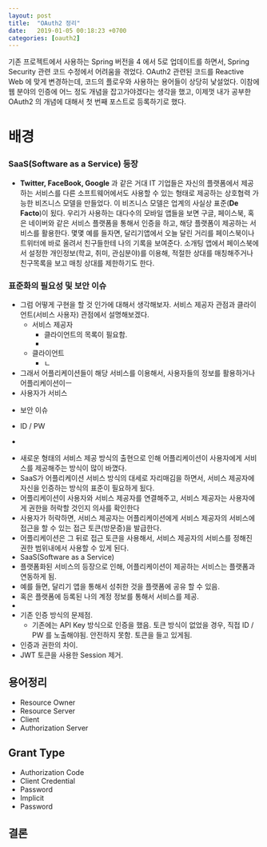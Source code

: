 ```yaml
---
layout: post
title:  "OAuth2 정리"
date:   2019-01-05 00:18:23 +0700
categories: [oauth2]
---
```

기존 프로젝트에서 사용하는 Spring 버전을 4 에서 5로 업데이트를 하면서, Spring Security 관련 코드 수정에서 어려움을 겪었다. 
OAuth2 관련된 코드를 Reactive Web 에 맞게 변경하는데, 코드의 플로우와 사용하는 용어들이 상당히 낯설었다. 이참에 웹 분야의 인증에 어느 정도 개념을 잡고가야겠다는 생각을 했고, 이제껏 내가 공부한 OAuth2 의 개념에 대해서 첫 번째 포스트로 등록하기로 했다. 
# 배경
### SaaS(Software as a Service) 등장
 - **Twitter, FaceBook, Google** 과 같은 거대 IT 기업들은 자신의 플랫폼에서 제공하는 서비스를 다른 소프트웨어에서도 사용할 수 있는 형태로 제공하는 상호협력 가능한 비즈니스 모델을 만들었다. 이 비즈니스 모델은 업계의 사실상 표준(**De Facto**)이 됬다. 우리가 사용하는 대다수의 모바일 앱들을 보면 구글, 페이스북, 혹은 네이버와 같은 서비스 플랫폼을 통해서 인증을 하고, 해당 플랫폼이 제공하는 서비스를 활용한다.
몇몇 예를 들자면, 달리기앱에서 오늘 달린 거리를 페이스북이나 트위터에 바로 올려서 친구들한테 나의 기록을 보여준다. 소개팅 앱에서 페이스북에서 설정한 개인정보(학교, 취미, 관심분야)를 이용해, 적절한 상대를 매칭해주거나 친구목록을 보고 매칭 상대를 제한하기도 한다. 
### 표준화의 필요성 및 보안 이슈 
 - 그럼 어떻게 구현을 할 것 인가에 대해서 생각해보자. 서비스 제공자 관점과 클라이언트(서비스 사용자) 관점에서 설명해보겠다.
   - 서비스 제공자
     * 클라이언트의 목록이 필요함.
     * 
   - 클라이언트
     * ㄴ
 - 그래서 어플리케이션들이 해당 서비스를 이용해서, 사용자들의 정보를 활용하거나 어플리케이션이ㅡ 
 - 사용자가 서비스 
* 보안 이슈
- ID / PW 
* 
- 새로운 형태의 서비스 제공 방식의 출현으로 인해 어플리케이션이 사용자에게 서비스를 제공해주는 방식이 많이 바꼈다.
- SaaS가 어플리케이션 서비스 방식의 대세로 자리매김을 하면서, 서비스 제공자에 자신을 인증하는 방식의 표준이 필요하게 됬다.
- 어플리케이션이 사용자와 서비스 제공자를 연결해주고, 서비스 제공자는 사용자에게 권한을 허락할 것인지 의사를 확인한다 
- 사용자가 허락하면, 서비스 제공자는 어플리케이션에게 서비스 제공자의 서비스에 접근을 할 수 있는 접근 토큰(방문증)을 발급한다.
- 어플리케이션은 그 뒤로 접근 토큰을 사용해서, 서비스 제공자의 서비스를 정해진 권한 범위내에서 사용할 수 있게 된다.  
- SaaS(Software as a Service) 
- 플랫폼화된 서비스의 등장으로 인해, 어플리케이션이 제공하는 서비스는 플랫폼과 연동하게 됨.
- 예를 들면, 달리기 앱을 통해서 성취한 것을 플랫폼에 공유 할 수 있음. 
- 혹은 플랫폼에 등록된 나의 계정 정보를 통해서 서비스를 제공. 
- 
- 기존 인증 방식의 문제점.
  - 기존에는 API Key 방식으로 인증을 했음. 토큰 방식이 없었을 경우, 직접 ID / PW 를 노출해야됨. 안전하지 못함. 토큰을 들고 있게됨. 
- 인증과 권한의 차이.
- JWT 토큰을 사용한 Session 제거.   
## 용어정리 
- Resource Owner 
- Resource Server
- Client
- Authorization Server 
## Grant Type 
* Authorization Code
* Client Credential
* Password
* Implicit 
* Password

## 결론

